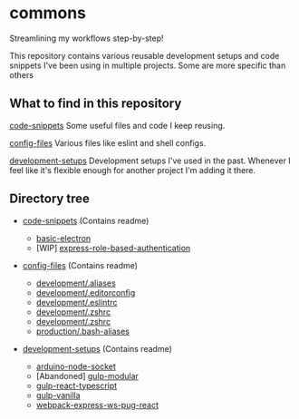 # commons

Streamlining my workflows step-by-step!

This repository contains various reusable development setups and code snippets I've been using in multiple projects. Some are more specific than others

## What to find in this repository

[code-snippets](./code-snippets)
Some useful files and code I keep reusing.

[config-files](./config-files)
Various files like eslint and shell configs.

[development-setups](./development-setups)
Development setups I've used in the past. Whenever I feel like it's flexible enough for another project I'm adding it there.

## Directory tree
* [code-snippets](./code-snippets) (Contains readme)
	* [basic-electron](./code-snippets/basic-electron)
	* [WIP] [express-role-based-authentication](./code-snippets/express-role-based-authentication)

* [config-files](./config-files) (Contains readme)
	* [development/.aliases](./config-files/development/.aliases)
	* [development/.editorconfig](./config-files/development/.editorconfig)
	* [development/.eslintrc](./config-files/development/.eslintrc)
	* [development/.zshrc](./config-files/development/.zshrc)
	* [development/.zshrc](./config-files/development/.zshrc)
	* [production/.bash-aliases](./config-files/production/.bash-aliases)

* [development-setups](./development-setups) (Contains readme)
	* [arduino-node-socket](./development-setups/arduino-node-socket)
	* [Abandoned] [gulp-modular](./development-setups/gulp-modular)
	* [gulp-react-typescript](./development-setups/gulp-react-typescript)
	* [gulp-vanilla](./development-setups/gulp-vanilla)
	* [webpack-express-ws-pug-react](./development-setups/webpack-express-ws-pug-react)
